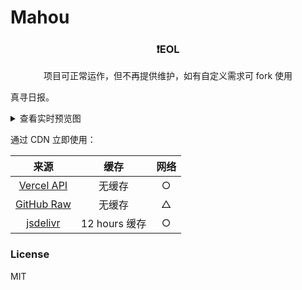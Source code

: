 # Mahou

<div align="center">

### ❗️EOL

项目可正常运作，但不再提供维护，如有自定义需求可 fork 使用

</div>

真寻日报。

<details>
<summary>查看实时预览图</summary>
<img src="https://mahou.spiritx.xyz/output.png" width="40%" />
</details>

通过 CDN 立即使用：

|来源|缓存|网络|
|:-:|:-:|:-:|
|[Vercel API](https://mahou.spiritx.xyz/output.png)|无缓存|○|
|[GitHub Raw](https://raw.githubusercontent.com/StephenSSR/mahou/output/output.png)|无缓存|△|
|[jsdelivr](https://cdn.jsdelivr.net/gh/opq-osc/mahou@output/output.png)|12 hours 缓存|○|

### License

MIT
